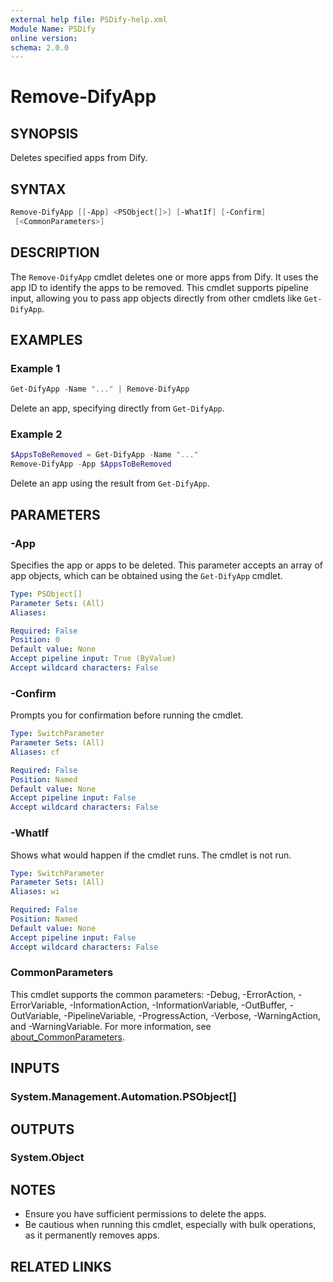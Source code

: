 ```yaml
---
external help file: PSDify-help.xml
Module Name: PSDify
online version:
schema: 2.0.0
---
```


# Remove-DifyApp

## SYNOPSIS

Deletes specified apps from Dify.

## SYNTAX

```powershell
Remove-DifyApp [[-App] <PSObject[]>] [-WhatIf] [-Confirm]
 [<CommonParameters>]
```

## DESCRIPTION

The `Remove-DifyApp` cmdlet deletes one or more apps from Dify. It uses the app ID to identify the apps to be removed. This cmdlet supports pipeline input, allowing you to pass app objects directly from other cmdlets like `Get-DifyApp`.

## EXAMPLES

### Example 1

```powershell
Get-DifyApp -Name "..." | Remove-DifyApp
```

Delete an app, specifying directly from `Get-DifyApp`.

### Example 2

```powershell
$AppsToBeRemoved = Get-DifyApp -Name "..."
Remove-DifyApp -App $AppsToBeRemoved
```

Delete an app using the result from `Get-DifyApp`.

## PARAMETERS

### -App

Specifies the app or apps to be deleted. This parameter accepts an array of app objects, which can be obtained using the `Get-DifyApp` cmdlet.

```yaml
Type: PSObject[]
Parameter Sets: (All)
Aliases:

Required: False
Position: 0
Default value: None
Accept pipeline input: True (ByValue)
Accept wildcard characters: False
```

### -Confirm

Prompts you for confirmation before running the cmdlet.

```yaml
Type: SwitchParameter
Parameter Sets: (All)
Aliases: cf

Required: False
Position: Named
Default value: None
Accept pipeline input: False
Accept wildcard characters: False
```

### -WhatIf

Shows what would happen if the cmdlet runs. The cmdlet is not run.

```yaml
Type: SwitchParameter
Parameter Sets: (All)
Aliases: wi

Required: False
Position: Named
Default value: None
Accept pipeline input: False
Accept wildcard characters: False
```

### CommonParameters

This cmdlet supports the common parameters: -Debug, -ErrorAction, -ErrorVariable, -InformationAction, -InformationVariable, -OutBuffer, -OutVariable, -PipelineVariable, -ProgressAction, -Verbose, -WarningAction, and -WarningVariable. For more information, see [about_CommonParameters](http://go.microsoft.com/fwlink/?LinkID=113216).

## INPUTS

### System.Management.Automation.PSObject[]

## OUTPUTS

### System.Object

## NOTES

- Ensure you have sufficient permissions to delete the apps.
- Be cautious when running this cmdlet, especially with bulk operations, as it permanently removes apps.

## RELATED LINKS
